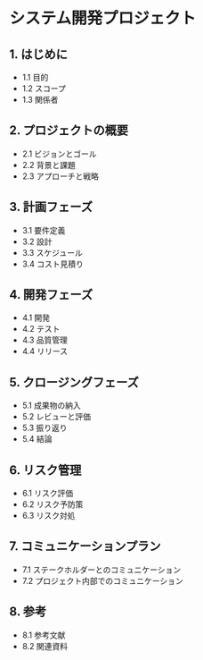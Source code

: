 # システム開発プロジェクト

## 1. はじめに
   - 1.1 目的
   - 1.2 スコープ
   - 1.3 関係者

## 2. プロジェクトの概要
   - 2.1 ビジョンとゴール
   - 2.2 背景と課題
   - 2.3 アプローチと戦略

## 3. 計画フェーズ
   - 3.1 要件定義
   - 3.2 設計
   - 3.3 スケジュール
   - 3.4 コスト見積り

## 4. 開発フェーズ
   - 4.1 開発
   - 4.2 テスト
   - 4.3 品質管理
   - 4.4 リリース

## 5. クロージングフェーズ
   - 5.1 成果物の納入
   - 5.2 レビューと評価
   - 5.3 振り返り
   - 5.4 結論

## 6. リスク管理
   - 6.1 リスク評価
   - 6.2 リスク予防策
   - 6.3 リスク対処

## 7. コミュニケーションプラン
   - 7.1 ステークホルダーとのコミュニケーション
   - 7.2 プロジェクト内部でのコミュニケーション

## 8. 参考
   - 8.1 参考文献
   - 8.2 関連資料